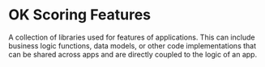 # OK Scoring Features

A collection of libraries used for features of applications. This can include business logic functions, data models, or other code implementations that can be shared across apps and are directly coupled to the logic of an app.
